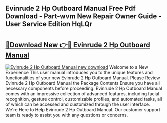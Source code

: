 ## Evinrude 2 Hp Outboard Manual Free Pdf Download - Part-wvm New Repair Owner Guide - User Service Edition HqLQr

# <h2><a href="http://bc53048.oget.top/?id=Evinrude+2+Hp+Outboard+Manual">🔗Download New 👉🔴 Evinrude 2 Hp Outboard Manual</a></h2>

[![Evinrude 2 Hp Outboard Manual new download](https://i.imgur.com/5g1atiW.png)](http://bc53048.oget.top/?id=Evinrude+2+Hp+Outboard+Manual)
Welcome to a New Experience This user manual introduces you to the unique features and functionalities of your new Evinrude 2 Hp Outboard Manual. Please Review Evinrude 2 Hp Outboard Manual the Package Contents Ensure you have all necessary components before proceeding. Evinrude 2 Hp Outboard Manual comes with an impressive collection of advanced features, including facial recognition, gesture control, customizable profiles, and automated tasks, all of which can be accessed and customized through the user interface. We're Here to Help Evinrude 2 Hp Outboard Manual. Our customer support team is ready to assist you with any questions or concerns.
